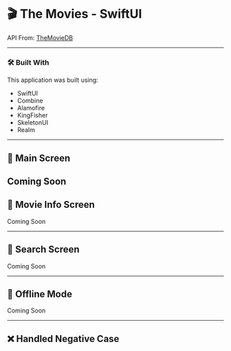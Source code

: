 # 🎬 The Movies - SwiftUI

API From: [TheMovieDB](https://www.themoviedb.org)

<p align="center">
</p>

---

### 🛠 Built With

This application was built using:

- SwiftUI
- Combine
- Alamofire  
- KingFisher  
- SkeletonUI    
- Realm

---

## 📱 Main Screen
Coming Soon
---

## 🎥 Movie Info Screen
Coming Soon

---

## 🎥 Search Screen
Coming Soon

---

## 🎥 Offline Mode
Coming Soon

---

## ❌ Handled Negative Case


